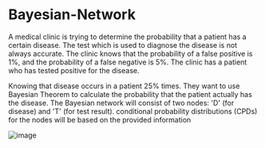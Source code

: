 # Bayesian-Network
A medical clinic is trying to determine the probability that a patient has a certain disease. The test which is used to diagnose the disease is not always accurate. The clinic knows that the probability of a false positive is 1%, and the probability of a false negative is 5%. The clinic has a patient who has tested positive for the disease.


Knowing that disease occurs in a patient 25% times. They want to use Bayesian Theorem to calculate the probability that the patient actually has the disease. The Bayesian network will consist of two nodes: 'D' (for disease) and 'T' (for test result). conditional probability distributions (CPDs) for the nodes will be based on the provided information


![image](https://github.com/Ashutosh-Gairola/Bayesian-Network/assets/132334074/69d863f9-11fd-481d-9e3f-2f4471c09f8f)
